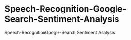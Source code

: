 # Speech-Recognition-Google-Search-Sentiment-Analysis
Speech-RecognitionGoogle-Search,Sentiment Analysis
